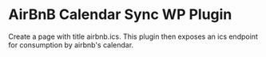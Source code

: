 # AirBnB Calendar Sync WP Plugin

Create a page with title airbnb.ics. This plugin then exposes an ics endpoint for consumption by airbnb's calendar.
